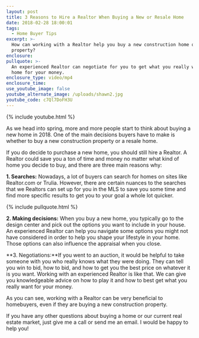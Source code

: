 ```yaml
---
layout: post
title: 3 Reasons to Hire a Realtor When Buying a New or Resale Home
date: 2018-02-28 18:00:01
tags:
  - Home Buyer Tips
excerpt: >-
  How can working with a Realtor help you buy a new construction home or resale
  property?
enclosure:
pullquote: >-
  An experienced Realtor can negotiate for you to get what you really want in a
  home for your money.
enclosure_type: video/mp4
enclosure_time:
use_youtube_image: false
youtube_alternate_image: /uploads/shawn2.jpg
youtube_code: c7Ql7DoFH3U
---
```


{% include youtube.html %}

As we head into spring, more and more people start to think about buying a new home in 2018. One of the main decisions buyers have to make is whether to buy a new construction property or a resale home.&nbsp;

If you do decide to purchase a new home, you should still hire a Realtor. A Realtor could save you a ton of time and money no matter what kind of home you decide to buy, and there are three main reasons why:

**1. Searches:** Nowadays, a lot of buyers can search for homes on sites like Realtor.com or Trulia. However, there are certain nuances to the searches that we Realtors can set up for you in the MLS to save you some time and find more specific results to get you to your goal a whole lot quicker.&nbsp;

{% include pullquote.html %}

**2. Making decisions:** When you buy a new home, you typically go to the design center and pick out the options you want to include in your house. An experienced Realtor can help you navigate some options you might not have considered in order to help you shape your lifestyle in your home. Those options can also influence the appraisal when you close. &nbsp;

**3. Negotiations:**If you went to an auction, it would be helpful to take someone with you who really knows what they were doing. They can tell you win to bid, how to bid, and how to get you the best price on whatever it is you want. Working with an experienced Realtor is like that. We can give you knowledgeable advice on how to play it and how to best get what you really want for your money.&nbsp;

As you can see, working with a Realtor can be very beneficial to homebuyers, even if they are buying a new construction property.&nbsp;

If you have any other questions about buying a home or our current real estate market, just give me a call or send me an email. I would be happy to help you!